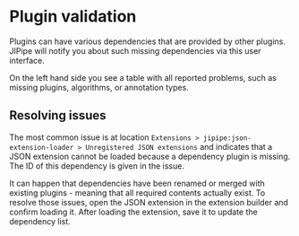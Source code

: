 # Plugin validation

Plugins can have various dependencies that are provided by other plugins.
JIPipe will notify you about such missing dependencies via this user interface.

On the left hand side you see a table with all reported problems, such as missing
plugins, algorithms, or annotation types.

## Resolving issues

The most common issue is at location `Extensions > jipipe:json-extension-loader > Unregistered JSON extensions`
and indicates that a JSON extension cannot be loaded because a dependency plugin is missing.
The ID of this dependency is given in the issue.

It can happen that dependencies have been renamed or merged with existing plugins - meaning
that all required contents actually exist. To resolve those issues, open the JSON extension 
in the extension builder and confirm loading it. After loading the extension, save it to 
update the dependency list.

